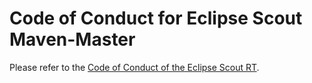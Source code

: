 # Code of Conduct for Eclipse Scout Maven-Master

Please refer to the [Code of Conduct of the Eclipse Scout RT](https://github.com/eclipse-scout/scout.rt/blob/releases/23.2/CODE_OF_CONDUCT.md).
